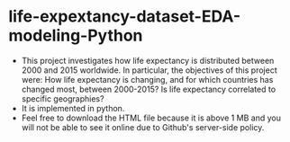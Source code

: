 # life-expextancy-dataset-EDA-modeling-Python
- This project investigates how life expectancy is distributed between 2000 and 2015 worldwide. In particular, the objectives of this
project were: How life expectancy is changing, and for which countries has changed most, between 2000-2015? Is life expectancy correlated
to specific geographies?
- It is implemented in python.
- Feel free to download the HTML file because it is above 1 MB and you will not be able to see it online due to Github's server-side policy.
